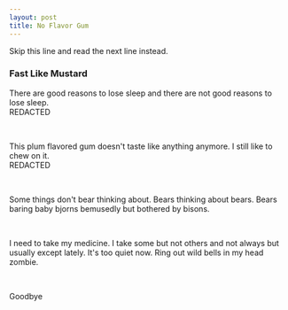 ```yaml
---
layout: post
title: No Flavor Gum
---
```


Skip this line and read the next line instead.

### Fast Like Mustard

There are good reasons to lose sleep and there are not good reasons to lose sleep.  
REDACTED

<br>

This plum flavored gum doesn't taste like anything anymore. I still like to chew on it.  
REDACTED

<br>

Some things don't bear thinking about. Bears thinking about bears. Bears baring baby bjorns bemusedly but bothered by bisons.

<br>

I need to take my medicine. I take some but not others and not always but usually except lately.
It's too quiet now. Ring out wild bells in my head zombie.

<br>

Goodbye

